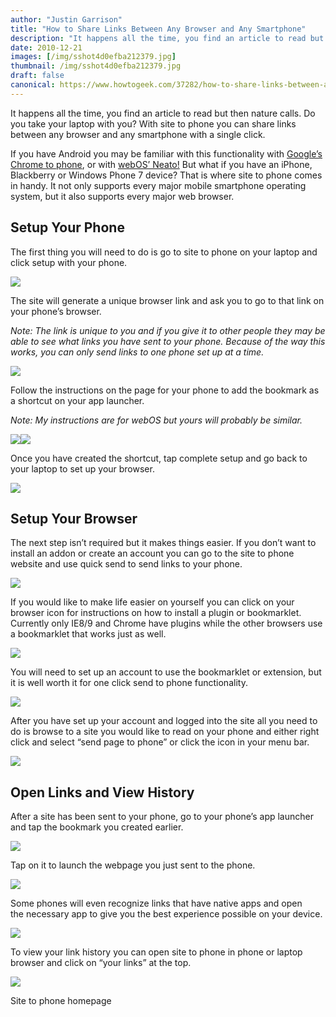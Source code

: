 ```yaml
---
author: "Justin Garrison"
title: "How to Share Links Between Any Browser and Any Smartphone"
description: "It happens all the time, you find an article to read but then nature calls."
date: 2010-12-21
images: [/img/sshot4d0efba212379.jpg]
thumbnail: /img/sshot4d0efba212379.jpg
draft: false
canonical: https://www.howtogeek.com/37282/how-to-share-links-between-any-browser-and-any-smartphone/
---
```


It happens all the time, you find an article to read but then nature calls. Do you take your laptop with you? With site to phone you can share links between any browser and any smartphone with a single click.

If you have Android you may be familiar with this functionality with [Google’s Chrome to phone](https://redirect.viglink.com/?key=e7eab128eb8d1c53e14db14f4c632447&u=http%3A%2F%2Fcode.google.com%2Fp%2Fchrometophone%2F&cuid=xid:{xid}&___trxnet=vg), or with [webOS’ Neato!](https://zhephree.com/apps) But what if you have an iPhone, Blackberry or Windows Phone 7 device? That is where site to phone comes in handy. It not only supports every major mobile smartphone operating system, but it also supports every major web browser.

## Setup Your Phone

The first thing you will need to do is go to site to phone on your laptop and click setup with your phone.

![](/img/setup-phone.png)

The site will generate a unique browser link and ask you to go to that link on your phone’s browser.

_Note: The link is unique to you and if you give it to other people they may be able to see what links you have sent to your phone. Because of the way this works, you can only send links to one phone set up at a time._

![](/img/setup-web.png)

Follow the instructions on the page for your phone to add the bookmark as a shortcut on your app launcher.

_Note: My instructions are for webOS but yours will probably be similar._

![](/img/phone-setup-11.png)![](/img/phone-setup-2.png)

Once you have created the shortcut, tap complete setup and go back to your laptop to set up your browser.

![](/img/phone-setup-3.png)

## Setup Your Browser

The next step isn’t required but it makes things easier. If you don’t want to install an addon or create an account you can go to the site to phone website and use quick send to send links to your phone.

![](/img/send-to-phone.png)

If you would like to make life easier on yourself you can click on your browser icon for instructions on how to install a plugin or bookmarklet. Currently only IE8/9 and Chrome have plugins while the other browsers use a bookmarklet that works just as well.

![](/img/browser-addons.png)

You will need to set up an account to use the bookmarklet or extension, but it is well worth it for one click send to phone functionality.

![](/img/chrome-login.png)

After you have set up your account and logged into the site all you need to do is browse to a site you would like to read on your phone and either right click and select “send page to phone” or click the icon in your menu bar.

![](/img/chrome-sent.png)

## Open Links and View History

After a site has been sent to your phone, go to your phone’s app launcher and tap the bookmark you created earlier.

![](/img/launcher1.png)

Tap on it to launch the webpage you just sent to the phone.

![](/img/browser-1.png)

Some phones will even recognize links that have native apps and open the necessary app to give you the best experience possible on your device.

![](/img/google-maps.png)

To view your link history you can open site to phone in phone or laptop browser and click on “your links” at the top.

![](/img/history.png)

Site to phone homepage
